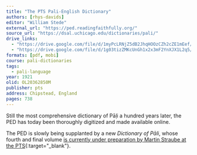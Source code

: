 ```yaml
---
title: "The PTS Pali-English Dictionary"
authors: [rhys-davids]
editor: "William Stede"
external_url: "https://ped.readingfaithfully.org/"
source_url: "https://dsal.uchicago.edu/dictionaries/pali/"
drive_links:
  - "https://drive.google.com/file/d/1myPcLRNjZ5dB2JhqHOOzCZh2cZE1mEef/view?usp=drivesdk"
  - "https://drive.google.com/file/d/1g03tizZMKcUnGh1x2x3mF2YnXJX1L2q5/view?usp=drivesdk"
formats: [pdf, mobi]
course: pali-dictionaries
tags:
  - pali-language
year: 1921
olid: OL20362850M
publisher: pts
address: Chipstead, England
pages: 738
---
```


Still the most comprehensive dictionary of Pāḷi a hundred years later, the PED has today been thoroughly digitized and made available online.

The PED is slowly being supplanted by a new *Dictionary of Pāli*, whose fourth and final volume [is currently under preparation by Martin Straube at the PTS](https://palitextsociety.org/current-projects-in-pali-studies/){:target="_blank"}.
